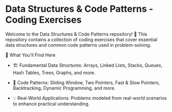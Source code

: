# Data Structures & Code Patterns - Coding Exercises

Welcome to the Data Structures & Code Patterns repository! 🚀 This repository contains a collection of coding exercises that cover essential data structures and common code patterns used in problem-solving.

📌 What You'll Find Here

- 🏗 Fundamental Data Structures: Arrays, Linked Lists, Stacks, Queues, Hash Tables, Trees, Graphs, and more.

- 🎯 Code Patterns: Sliding Window, Two Pointers, Fast & Slow Pointers, Backtracking, Dynamic Programming, and more.

- 💡 Real-World Applications: Problems modeled from real-world scenarios to enhance practical understanding.
